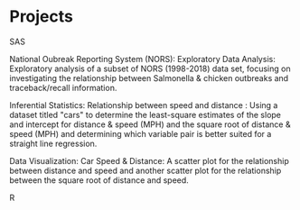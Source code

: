 # Projects
SAS

National Oubreak Reporting System (NORS): Exploratory Data Analysis: Exploratory analysis of a subset of NORS (1998-2018) data set, focusing on investigating the relationship between Salmonella & chicken outbreaks and traceback/recall information.

Inferential Statistics: Relationship between speed and distance : Using a dataset titled "cars" to determine the least-square estimates of the slope and intercept for distance & speed (MPH) and the square root of distance & speed (MPH) and determining which variable pair is better suited for a straight line regression.

Data Visualization: Car Speed & Distance: A scatter plot for the relationship between distance and speed and another scatter plot for the relationship between the square root of distance and speed. 

R

